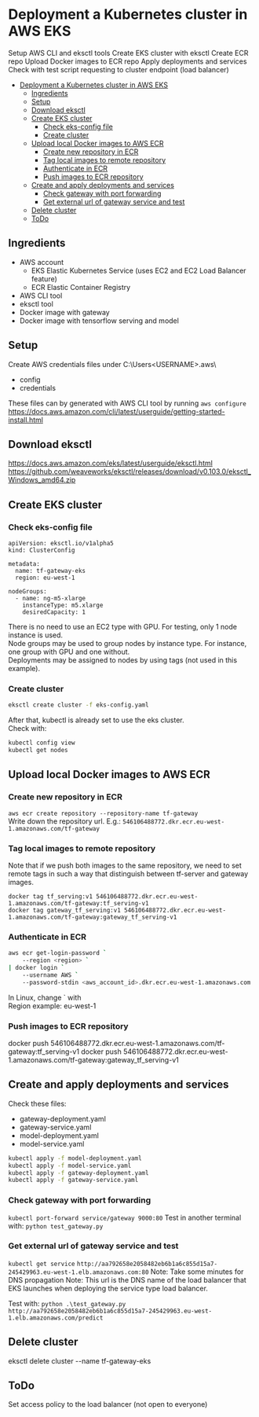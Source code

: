 # Deployment a Kubernetes cluster in AWS EKS

Setup AWS CLI and eksctl tools
Create EKS cluster with eksctl
Create ECR repo
Upload Docker images to ECR repo
Apply deployments and services
Check with test script requesting to cluster endpoint (load balancer) 

- [Deployment a Kubernetes cluster in AWS EKS](#deployment-a-kubernetes-cluster-in-aws-eks)
  - [Ingredients](#ingredients)
  - [Setup](#setup)
  - [Download eksctl](#download-eksctl)
  - [Create EKS cluster](#create-eks-cluster)
    - [Check eks-config file](#check-eks-config-file)
    - [Create cluster](#create-cluster)
  - [Upload local Docker images to AWS ECR](#upload-local-docker-images-to-aws-ecr)
    - [Create new repository in ECR](#create-new-repository-in-ecr)
    - [Tag local images to remote repository](#tag-local-images-to-remote-repository)
    - [Authenticate in ECR](#authenticate-in-ecr)
    - [Push images to ECR repository](#push-images-to-ecr-repository)
  - [Create and apply deployments and services](#create-and-apply-deployments-and-services)
    - [Check gateway with port forwarding](#check-gateway-with-port-forwarding)
    - [Get external url of gateway service and test](#get-external-url-of-gateway-service-and-test)
  - [Delete cluster](#delete-cluster)
  - [ToDo](#todo)


## Ingredients

- AWS account
  - EKS Elastic Kubernetes Service (uses EC2 and EC2 Load Balancer feature)
  - ECR Elastic Container Registry
- AWS CLI tool
- eksctl tool
- Docker image with gateway
- Docker image with tensorflow serving and model

## Setup

Create AWS credentials files under C:\Users\<USERNAME>\.aws\
- config
- credentials

These files can by generated with AWS CLI tool by running `aws configure` 
https://docs.aws.amazon.com/cli/latest/userguide/getting-started-install.html

## Download eksctl
https://docs.aws.amazon.com/eks/latest/userguide/eksctl.html  
https://github.com/weaveworks/eksctl/releases/download/v0.103.0/eksctl_Windows_amd64.zip  

## Create EKS cluster

### Check eks-config file

```
apiVersion: eksctl.io/v1alpha5
kind: ClusterConfig

metadata:
  name: tf-gateway-eks
  region: eu-west-1

nodeGroups:
  - name: ng-m5-xlarge
    instanceType: m5.xlarge
    desiredCapacity: 1
```
There is no need to use an EC2 type with GPU. For testing, only 1 node instance is used.  
Node groups may be used to group nodes by instance type. For instance, one group with GPU and one without.  
Deployments may be assigned to nodes by using tags (not used in this example).  

### Create cluster
```bash
eksctl create cluster -f eks-config.yaml
```
After that, kubectl is already set to use the eks cluster.  
Check with:  
```bash
kubectl config view
kubectl get nodes
```

## Upload local Docker images to AWS ECR

### Create new repository in ECR
`aws ecr create repository --repository-name tf-gateway`  
Write down the repository url. E.g.:
`546106488772.dkr.ecr.eu-west-1.amazonaws.com/tf-gateway`

### Tag local images to remote repository
Note that if we push both images to the same repository, we need to set remote tags in such a way that distinguish between tf-server and gateway images.
```
docker tag tf_serving:v1 546106488772.dkr.ecr.eu-west-1.amazonaws.com/tf-gateway:tf_serving-v1
docker tag gateway_tf_serving:v1 546106488772.dkr.ecr.eu-west-1.amazonaws.com/tf-gateway:gateway_tf_serving-v1
```
### Authenticate in ECR
```bash
aws ecr get-login-password `
    --region <region> `
| docker login `
    --username AWS `
    --password-stdin <aws_account_id>.dkr.ecr.eu-west-1.amazonaws.com
```
In Linux, change ` with \
Region example: eu-west-1

### Push images to ECR repository
docker push 546106488772.dkr.ecr.eu-west-1.amazonaws.com/tf-gateway:tf_serving-v1
docker push 546106488772.dkr.ecr.eu-west-1.amazonaws.com/tf-gateway:gateway_tf_serving-v1

## Create and apply deployments and services
Check these files:
- gateway-deployment.yaml
- gateway-service.yaml
- model-deployment.yaml
- model-service.yaml
```bash
kubectl apply -f model-deployment.yaml
kubectl apply -f model-service.yaml
kubectl apply -f gateway-deployment.yaml
kubectl apply -f gateway-service.yaml
```

### Check gateway with port forwarding

`kubectl port-forward service/gateway 9000:80` 
Test in another terminal with:
`python test_gateway.py`

### Get external url of gateway service and test

`kubectl get service`
`http://aa792658e2058482eb6b1a6c855d15a7-245429963.eu-west-1.elb.amazonaws.com:80` 
Note: Take some minutes for DNS propagation
Note: This url is the DNS name of the load balancer that EKS launches when deploying the service type load balancer.

Test with:
`python .\test_gateway.py http://aa792658e2058482eb6b1a6c855d15a7-245429963.eu-west-1.elb.amazonaws.com/predict`

## Delete cluster
eksctl delete cluster --name tf-gateway-eks

## ToDo
Set access policy to the load balancer (not open to everyone)